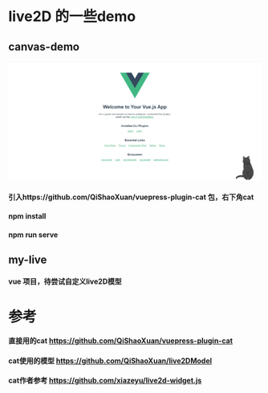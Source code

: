 # live2D 的一些demo


## canvas-demo

![cat.jpg](imgs/cat.png)

#### 引入https://github.com/QiShaoXuan/vuepress-plugin-cat 包，右下角cat

#### npm install
#### npm run serve


## my-live

#### vue 项目，待尝试自定义live2D模型


# 参考

#### 直接用的cat https://github.com/QiShaoXuan/vuepress-plugin-cat

#### cat使用的模型 https://github.com/QiShaoXuan/live2DModel

#### cat作者参考 https://github.com/xiazeyu/live2d-widget.js